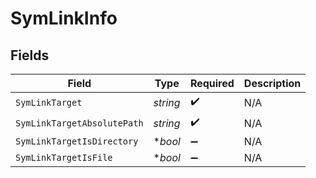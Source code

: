 # SymLinkInfo


## Fields

| Field                       | Type                        | Required                    | Description                 |
| --------------------------- | --------------------------- | --------------------------- | --------------------------- |
| `SymLinkTarget`             | *string*                    | :heavy_check_mark:          | N/A                         |
| `SymLinkTargetAbsolutePath` | *string*                    | :heavy_check_mark:          | N/A                         |
| `SymLinkTargetIsDirectory`  | **bool*                     | :heavy_minus_sign:          | N/A                         |
| `SymLinkTargetIsFile`       | **bool*                     | :heavy_minus_sign:          | N/A                         |